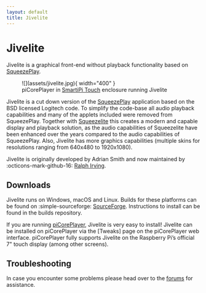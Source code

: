 ```yaml
---
layout: default
title: Jivelite
---
```


# Jivelite

Jivelite is a graphical front-end without playback functionality based on [SqueezePlay](squeezeplay.md).

<figure markdown="span">
  ![](assets/jivelite.jpg){ width="400" }
  <figcaption>piCorePlayer in <a href="https://docs.picoreplayer.org/projects/build-with-smartipi/">SmartiPi Touch</a> enclosure running Jivelite</figcaption>
</figure>

Jivelite is a cut down version of the [SqueezePlay](squeezeplay.md) application based on the BSD licensed Logitech code. To simplify the code-base all audio playback capabilities and many of the applets included were removed from SqueezePlay. Together with [Squeezelite](squeezelite.md) this creates a modern and capable display and playback solution, as the audio capabilities of Squeezelite have been enhanced over the years compared to the audio capabilities of SqueezePlay. Also, Jivelite has more graphics capabilities (multiple skins for resolutions ranging from 640x480 to 1920x1080).

Jivelite is originally developed by Adrian Smith and now maintained by :octicons-mark-github-16: [Ralph Irving](https://github.com/ralph-irving/jivelite).

## Downloads

Jivelite runs on Windows, macOS and Linux. Builds for these platforms can be found on :simple-sourceforge: [SourceForge](https://sourceforge.net/projects/lmsclients/files/jivelite/). Instructions to install can be found in the builds repository.

If you are running [piCorePlayer](picoreplayer.md), Jivelite is very easy to install! Jivelite can be installed on piCorePlayer via the \[Tweaks\] page on the piCorePlayer web interface. piCorePlayer fully supports Jivelite on the Raspberry Pi’s official 7" touch display (among other screens).

## Troubleshooting

In case you encounter some problems please head over to the [forums](https://forums.lyrion.org/forum/user-forums/linux-unix/95254-announce-jivelite-cut-down-squeezebox-control-application) for assistance.

